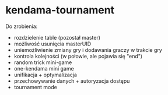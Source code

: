 # kendama-tournament
Do zrobienia:
* rozdzielenie table (pozostał master)
* możliwość usunięcia masterUID
* uniemożliwienie zmiany gry i dodawania graczy w trakcie gry
* kontrola kolejności (w połowie, ale pojawia się "end")
* random trick mini-game
* one-kendama mini game
* unifikacja + optymalizacja
* przechowywanie danych + autoryzacja dostępu
* tournament mode

